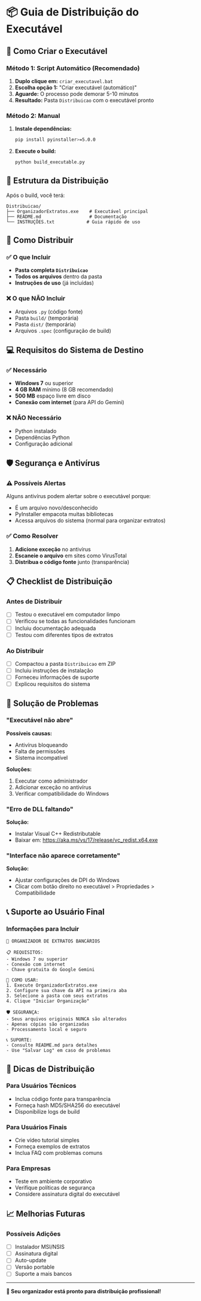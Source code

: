 # 📦 Guia de Distribuição do Executável

## 🎯 Como Criar o Executável

### Método 1: Script Automático (Recomendado)
1. **Duplo clique em:** `criar_executavel.bat`
2. **Escolha opção 1:** "Criar executável (automático)"
3. **Aguarde:** O processo pode demorar 5-10 minutos
4. **Resultado:** Pasta `Distribuicao` com o executável pronto

### Método 2: Manual
1. **Instale dependências:**
   ```bash
   pip install pyinstaller>=5.0.0
   ```

2. **Execute o build:**
   ```bash
   python build_executable.py
   ```

## 📁 Estrutura da Distribuição

Após o build, você terá:
```
Distribuicao/
├── OrganizadorExtratos.exe    # Executável principal
├── README.md                  # Documentação
└── INSTRUÇÕES.txt            # Guia rápido de uso
```

## 🚀 Como Distribuir

### ✅ O que Incluir
- **Pasta completa `Distribuicao`**
- **Todos os arquivos** dentro da pasta
- **Instruções de uso** (já incluídas)

### ❌ O que NÃO Incluir
- Arquivos `.py` (código fonte)
- Pasta `build/` (temporária)
- Pasta `dist/` (temporária)
- Arquivos `.spec` (configuração de build)

## 💻 Requisitos do Sistema de Destino

### ✅ Necessário
- **Windows 7** ou superior
- **4 GB RAM** mínimo (8 GB recomendado)
- **500 MB** espaço livre em disco
- **Conexão com internet** (para API do Gemini)

### ❌ NÃO Necessário
- Python instalado
- Dependências Python
- Configuração adicional

## 🛡️ Segurança e Antivírus

### ⚠️ Possíveis Alertas
Alguns antivírus podem alertar sobre o executável porque:
- É um arquivo novo/desconhecido
- PyInstaller empacota muitas bibliotecas
- Acessa arquivos do sistema (normal para organizar extratos)

### ✅ Como Resolver
1. **Adicione exceção** no antivírus
2. **Escaneie o arquivo** em sites como VirusTotal
3. **Distribua o código fonte** junto (transparência)

## 📋 Checklist de Distribuição

### Antes de Distribuir
- [ ] Testou o executável em computador limpo
- [ ] Verificou se todas as funcionalidades funcionam
- [ ] Incluiu documentação adequada
- [ ] Testou com diferentes tipos de extratos

### Ao Distribuir
- [ ] Compactou a pasta `Distribuicao` em ZIP
- [ ] Incluiu instruções de instalação
- [ ] Forneceu informações de suporte
- [ ] Explicou requisitos do sistema

## 🔧 Solução de Problemas

### "Executável não abre"
**Possíveis causas:**
- Antivírus bloqueando
- Falta de permissões
- Sistema incompatível

**Soluções:**
1. Executar como administrador
2. Adicionar exceção no antivírus
3. Verificar compatibilidade do Windows

### "Erro de DLL faltando"
**Solução:**
- Instalar Visual C++ Redistributable
- Baixar em: https://aka.ms/vs/17/release/vc_redist.x64.exe

### "Interface não aparece corretamente"
**Solução:**
- Ajustar configurações de DPI do Windows
- Clicar com botão direito no executável > Propriedades > Compatibilidade

## 📞 Suporte ao Usuário Final

### Informações para Incluir
```
🏦 ORGANIZADOR DE EXTRATOS BANCÁRIOS

📋 REQUISITOS:
- Windows 7 ou superior
- Conexão com internet
- Chave gratuita do Google Gemini

🚀 COMO USAR:
1. Execute OrganizadorExtratos.exe
2. Configure sua chave da API na primeira aba
3. Selecione a pasta com seus extratos
4. Clique "Iniciar Organização"

🛡️ SEGURANÇA:
- Seus arquivos originais NUNCA são alterados
- Apenas cópias são organizadas
- Processamento local e seguro

📞 SUPORTE:
- Consulte README.md para detalhes
- Use "Salvar Log" em caso de problemas
```

## 🎯 Dicas de Distribuição

### Para Usuários Técnicos
- Inclua código fonte para transparência
- Forneça hash MD5/SHA256 do executável
- Disponibilize logs de build

### Para Usuários Finais
- Crie vídeo tutorial simples
- Forneça exemplos de extratos
- Inclua FAQ com problemas comuns

### Para Empresas
- Teste em ambiente corporativo
- Verifique políticas de segurança
- Considere assinatura digital do executável

## 📈 Melhorias Futuras

### Possíveis Adições
- [ ] Instalador MSI/NSIS
- [ ] Assinatura digital
- [ ] Auto-update
- [ ] Versão portable
- [ ] Suporte a mais bancos

---

**🎉 Seu organizador está pronto para distribuição profissional!**
